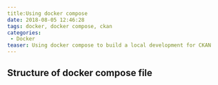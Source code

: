 ```yaml
---
title:Using docker compose
date: 2018-08-05 12:46:28
tags: docker, docker compose, ckan
categories:
 - Docker
teaser: Using docker compose to build a local development for CKAN
---
```




## Structure of docker compose file

